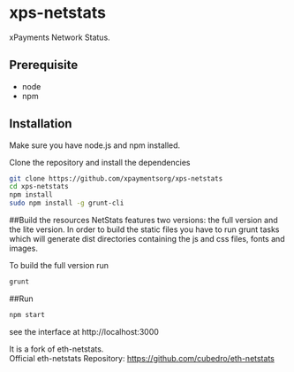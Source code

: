 # xps-netstats
xPayments Network Status.

## Prerequisite
* node
* npm

## Installation
Make sure you have node.js and npm installed.

Clone the repository and install the dependencies

```bash
git clone https://github.com/xpaymentsorg/xps-netstats
cd xps-netstats
npm install
sudo npm install -g grunt-cli
```

##Build the resources
NetStats features two versions: the full version and the lite version. In order to build the static files you have to run grunt tasks which will generate dist directories containing the js and css files, fonts and images.


To build the full version run
```bash
grunt
```

##Run

```bash
npm start
```

see the interface at http://localhost:3000

It is a fork of eth-netstats.<br>
Official eth-netstats Repository: https://github.com/cubedro/eth-netstats<br>
